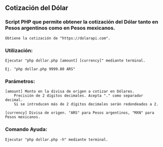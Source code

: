 ## Cotización del Dólar
### Script PHP que permite obtener la cotización del Dólar tanto en Pesos argentinos como en Pesos mexicanos.

	Obtiene la cotización de "https://dolarapi.com".

### Utilización:

	Ejecutar "php dollar.php [amount] [currency]" mediante terminal.
	
	Ej. "php dollar.php 9999.80 ARS"
	
### Parámetros:	
	
	[amount] Monto en la divisa de origen a cotizar en Dólares.
		Precisión de 2 dígitos decimales. Acepta "." como separador decimal.
		Si se introducen más de 2 dígitos decimales serán redondeados a 2.
			  
	[currency] Divisa de origen. "ARS" para Pesos argentinos, "MXN" para Pesos mexicanos.
	
### Comando Ayuda:

	Ejecutar "php dollar.php -h" mediante terminal.
